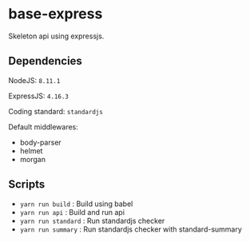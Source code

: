 # base-express

Skeleton api using expressjs.

## Dependencies

NodeJS: `8.11.1`

ExpressJS: `4.16.3`

Coding standard: `standardjs`

Default middlewares:

- body-parser
- helmet
- morgan

## Scripts

- `yarn run build` : Build using babel
- `yarn run api` : Build and run api
- `yarn run standard` : Run standardjs checker
- `yarn run summary` : Run standardjs checker with standard-summary
